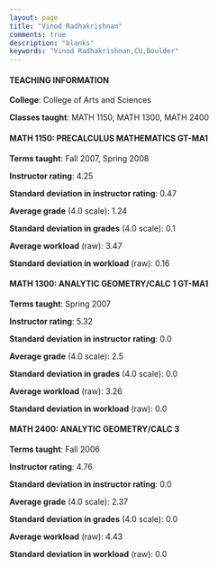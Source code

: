 ```yaml
---
layout: page
title: "Vinod Radhakrishnan" 
comments: true
description: "blanks"
keywords: "Vinod Radhakrishnan,CU,Boulder"
---
```

<head>
<script src="https://ajax.googleapis.com/ajax/libs/jquery/2.1.3/jquery.min.js"></script>
<script src="https://dl.dropboxusercontent.com/s/pc42nxpaw1ea4o9/highcharts.js?dl=0"></script>
<!-- <script src="../assets/js/highcharts.js"></script> -->
<style type="text/css">@font-face {
	font-family: "Bebas Neue";
	src: url(https://www.filehosting.org/file/details/544349/BebasNeue Regular.otf) format("opentype");
	}
	h1.Bebas { 
		font-family: "Bebas Neue", Verdana, Tahoma;
	}
</style>
</head>
	   
#### TEACHING INFORMATION

**College**: College of Arts and Sciences

**Classes taught**: MATH 1150, MATH 1300, MATH 2400

#### MATH 1150: PRECALCULUS MATHEMATICS GT-MA1

**Terms taught**: Fall 2007, Spring 2008

**Instructor rating**: 4.25

**Standard deviation in instructor rating**: 0.47

**Average grade** (4.0 scale): 1.24

**Standard deviation in grades** (4.0 scale): 0.1

**Average workload** (raw): 3.47

**Standard deviation in workload** (raw): 0.16

#### MATH 1300: ANALYTIC GEOMETRY/CALC 1 GT-MA1

**Terms taught**: Spring 2007

**Instructor rating**: 5.32

**Standard deviation in instructor rating**: 0.0

**Average grade** (4.0 scale): 2.5

**Standard deviation in grades** (4.0 scale): 0.0

**Average workload** (raw): 3.26

**Standard deviation in workload** (raw): 0.0

#### MATH 2400: ANALYTIC GEOMETRY/CALC 3

**Terms taught**: Fall 2006

**Instructor rating**: 4.76

**Standard deviation in instructor rating**: 0.0

**Average grade** (4.0 scale): 2.37

**Standard deviation in grades** (4.0 scale): 0.0

**Average workload** (raw): 4.43

**Standard deviation in workload** (raw): 0.0

